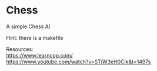 # Chess
A simple Chess AI 

<p>Hint: there is a makefile</p>

Resources: <br>
https://www.learncpp.com/ <br>
https://www.youtube.com/watch?v=STjW3eH0Cik&t=1497s <br>
<br>
